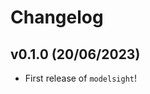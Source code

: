 # Changelog

<!--next-version-placeholder-->

## v0.1.0 (20/06/2023)

- First release of `modelsight`!